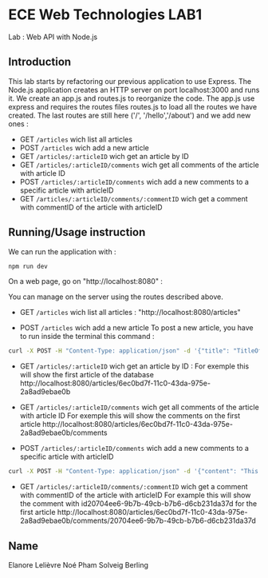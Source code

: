 # ECE Web Technologies LAB1

Lab : Web API with Node.js

## Introduction

This lab starts by refactoring our previous application to use Express.
The Node.js application creates an HTTP server on port localhost:3000 and runs it.
We create an app.js and routes.js to reorganize the code. 
The app.js use express and requires the routes files routes.js to load all the routes we have created.
The last routes are still here ('/', '/hello','/about') and we add new ones :
- GET `/articles` wich list all articles
- POST `/articles` wich add a new article
- GET `/articles/:articleID` wich get an article by ID
- GET `/articles/:articleID/comments` wich get all comments of the article with article ID
- POST `/articles/:articleID/comments` wich add a new comments to a specific article with articleID
- GET `/articles/:articleID/comments/:commentID` wich get a comment with commentID of the article with articleID

## Running/Usage instruction

We can run the application with :
```bash
npm run dev
```
On a web page, go on "http://localhost:8080" :

You can manage on the server using the routes described above.
- GET `/articles` wich list all articles :
"http://localhost:8080/articles" 

- POST `/articles` wich add a new article 
To post a new article, you have to run inside the terminal this command :
```bash
curl -X POST -H "Content-Type: application/json" -d '{"title": "TitleOfComment", "content": "ContentOfCommand", "author": "NameOfTheAuthor"}' http://localhost:8080/articles
```
 - GET `/articles/:articleID` wich get an article by ID : 
For exemple this will show the first article of the database
http://localhost:8080/articles/6ec0bd7f-11c0-43da-975e-2a8ad9ebae0b

- GET `/articles/:articleID/comments` wich get all comments of the article with article ID
For exemple this will show the comments on the first article 
http://localhost:8080/articles/6ec0bd7f-11c0-43da-975e-2a8ad9ebae0b/comments

- POST `/articles/:articleID/comments` wich add a new comments to a specific article with articleID
```bash
curl -X POST -H "Content-Type: application/json" -d '{"content": "This article is super nice, I would like to read more from this subject", "author": "Elanore Lelievre"}' http://localhost:8080/articles/fe94397c-c350-4d45-a27c-d87745d87a4d/comments
```
- GET `/articles/:articleID/comments/:commentID` wich get a comment with commentID of the article with articleID
For example this will show the comment with id20704ee6-9b7b-49cb-b7b6-d6cb231da37d for the first article
http://localhost:8080/articles/6ec0bd7f-11c0-43da-975e-2a8ad9ebae0b/comments/20704ee6-9b7b-49cb-b7b6-d6cb231da37d

## Name

Elanore Lelièvre
Noé Pham
Solveig Berling